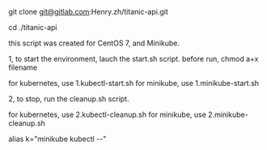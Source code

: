 git clone git@gitlab.com:Henry.zh/titanic-api.git

cd ./titanic-api

this script was created for CentOS 7, and Minikube.

1, to start the environment, lauch the start.sh script.
before run, chmod a+x filename

for kubernetes,  use 1.kubectl-start.sh
for minikube, use 1.minikube-start.sh

2, to stop, run the cleanup.sh script.

for kubernetes,  use 2.kubectl-cleanup.sh
for minikube, use 2.minikube-cleanup.sh



alias k="minikube kubectl --"
